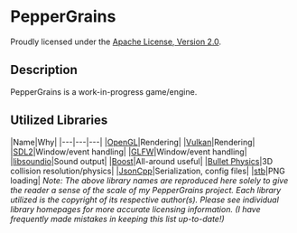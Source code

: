 PepperGrains
============
Proudly licensed under the [Apache License, Version 2.0](http://www.apache.org/licenses/LICENSE-2.0).

Description
-----------
PepperGrains is a work-in-progress game/engine.

Utilized Libraries
------------------
|Name|Why|
|---|---|---|
|[OpenGL](https://www.opengl.org/)|Rendering|
|[Vulkan](https://www.khronos.org/vulkan/)|Rendering|
|[SDL2](https://www.libsdl.org/)|Window/event handling|
|[GLFW](http://www.glfw.org/)|Window/event handling|
|[libsoundio](http://libsound.io)|Sound output|
|[Boost](http://www.boost.org/)|All-around useful|
|[Bullet Physics](http://bulletphysics.org/)|3D collision resolution/physics|
|[JsonCpp](https://github.com/open-source-parsers/jsoncpp/)|Serialization, config files|
|[stb](https://github.com/nothings/stb)|PNG loading|
*Note: The above library names are reproduced here solely to give the reader a sense of the scale of my PepperGrains project. Each library utilized is the copyright of its respective author(s). Please see individual library homepages for more accurate licensing information. (I have frequently made mistakes in keeping this list up-to-date!)*
